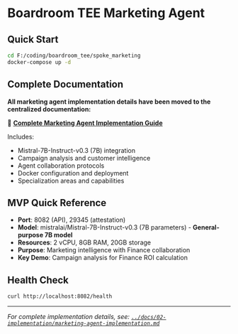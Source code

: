 # Boardroom TEE Marketing Agent

## Quick Start
```bash
cd F:/coding/boardroom_tee/spoke_marketing
docker-compose up -d
```

## Complete Documentation
**All marketing agent implementation details have been moved to the centralized documentation:**

📖 **[Complete Marketing Agent Implementation Guide](../docs/02-implementation/marketing-agent-implementation.md)**

Includes:
- Mistral-7B-Instruct-v0.3 (7B) integration
- Campaign analysis and customer intelligence
- Agent collaboration protocols
- Docker configuration and deployment
- Specialization areas and capabilities

## MVP Quick Reference
- **Port**: 8082 (API), 29345 (attestation)
- **Model**: mistralai/Mistral-7B-Instruct-v0.3 (7B parameters) - **General-purpose 7B model**
- **Resources**: 2 vCPU, 8GB RAM, 20GB storage
- **Purpose**: Marketing intelligence with Finance collaboration
- **Key Demo**: Campaign analysis for Finance ROI calculation

## Health Check
```bash
curl http://localhost:8082/health
```

---
*For complete implementation details, see: [`../docs/02-implementation/marketing-agent-implementation.md`](../docs/02-implementation/marketing-agent-implementation.md)*